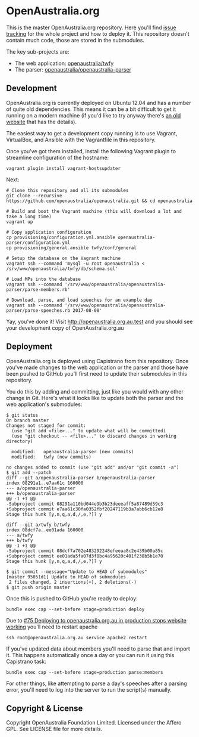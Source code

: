 # OpenAustralia.org

This is the master OpenAustralia.org repository. Here you'll find [issue tracking](https://github.com/openaustralia/openaustralia/issues) for the whole project and how to deploy it. This repository doesn't contain much code, those are stored in the submodules.

The key sub-projects are:

* The web application: [openaustralia/twfy](https://github.com/openaustralia/twfy)
* The parser: [openaustralia/openaustralia-parser](https://github.com/openaustralia/openaustralia-parser)

## Development

OpenAustralia.org is currently deployed on Ubuntu 12.04 and has a number of quite old dependencies. This means it can be a bit difficult to get it running on a modern machine (if you'd like to try anyway there's [an old website](https://openaustralia.github.io/openaustralia/) that has the details).

The easiest way to get a development copy running is to use Vagrant, VirtualBox, and Ansible with the Vagrantfile in this repository.

Once you've got them installed, install the following Vagrant plugin to streamline configuration of the hostname:

`vagrant plugin install vagrant-hostsupdater`

Next:

```
# Clone this repository and all its submodules
git clone --recursive https://github.com/openaustralia/openaustralia.git && cd openaustralia

# Build and boot the Vagrant machine (this will download a lot and take a long time)
vagrant up

# Copy application configuration
cp provisioning/configuration.yml.ansible openaustralia-parser/configuration.yml
cp provisioning/general.ansible twfy/conf/general

# Setup the database on the Vagrant machine
vagrant ssh --command 'mysql -u root openaustralia < /srv/www/openaustralia/twfy/db/schema.sql'

# Load MPs into the database
vagrant ssh --command '/srv/www/openaustralia/openaustralia-parser/parse-members.rb'

# Download, parse, and load speeches for an example day
vagrant ssh --command '/srv/www/openaustralia/openaustralia-parser/parse-speeches.rb 2017-08-08'
```

Yay, you've done it! Visit http://openaustralia.org.au.test and you should see your development copy of OpenAustralia.org.au

## Deployment

OpenAustralia.org is deployed using Capistrano from this repository. Once you've made changes to the web application or the parser and those have been pushed to GitHub you'll first need to update their submodules in this repository.

You do this by adding and committing, just like you would with any other change in Git. Here's what it looks like to update both the parser and the web application's submodules:

```
$ git status
On branch master
Changes not staged for commit:
  (use "git add <file>..." to update what will be committed)
  (use "git checkout -- <file>..." to discard changes in working directory)

  modified:   openaustralia-parser (new commits)
  modified:   twfy (new commits)

no changes added to commit (use "git add" and/or "git commit -a")
$ git add --patch
diff --git a/openaustralia-parser b/openaustralia-parser
index 08291a1..e7aa61c 160000
--- a/openaustralia-parser
+++ b/openaustralia-parser
@@ -1 +1 @@
-Subproject commit 08291a110bd044e9b3b23deeeaff5a87489d59c3
+Subproject commit e7aa61c30fa0352fbf20247119b3a7abb6cb12e8
Stage this hunk [y,n,q,a,d,/,e,?]? y

diff --git a/twfy b/twfy
index 08dcf7a..ee01ada 160000
--- a/twfy
+++ b/twfy
@@ -1 +1 @@
-Subproject commit 08dcf7a702e483292248efeeaa8c2e439b00a85c
+Subproject commit ee01ada5fa07d3f8bc4a95620c401f238b5b1e70
Stage this hunk [y,n,q,a,d,/,e,?]? y

$ git commit --message="Update to HEAD of submodules"
[master 95051d1] Update to HEAD of submodules
 2 files changed, 2 insertions(+), 2 deletions(-)
$ git push origin master
```

Once this is pushed to GitHub you're ready to deploy:

`bundle exec cap --set-before stage=production deploy`

Due to [#75 Deploying to openaustralia.org.au in production stops website working](https://github.com/openaustralia/infrastructure/issues/75) you'll need to restart apache

`ssh root@openaustralia.org.au service apache2 restart`

If you've updated data about members you'll need to parse that and import it. This happens automatically once a day or you can run it using this Capistrano task:

`bundle exec cap --set-before stage=production parse:members`

For other things, like attempting to parse a day's speeches after a parsing error, you'll need to log into the server to run the script(s) manually.

## Copyright & License

Copyright OpenAustralia Foundation Limited. Licensed under the Affero GPL. See LICENSE file for more details.
